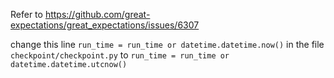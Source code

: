 Refer to https://github.com/great-expectations/great_expectations/issues/6307

change this line  `run_time = run_time or datetime.datetime.now()` in the file  `checkpoint/checkpoint.py`
to `run_time = run_time or datetime.datetime.utcnow()`